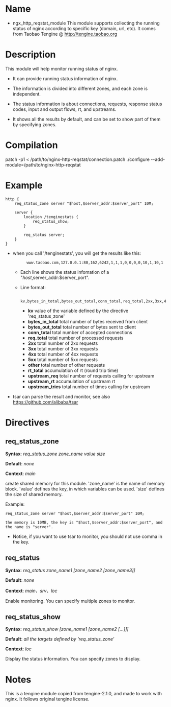 Name
====

* ngx_http_reqstat_module
This module supports collecting the running status of nginx according to specific key (domain, url, etc).
It comes from Taobao Tengine @ http://tengine.taobao.org

Description
===========

This module will help monitor running status of nginx.

* It can provide running status information of nginx.

* The information is divided into different zones, and each zone is independent.

* The status information is about connections, requests, response status codes, input and output flows, rt, and upstreams.

* It shows all the results by default, and can be set to show part of them by specifying zones.

Compilation
===========

patch -p1 < /path/to/nginx-http-reqstat/connection.patch
./configure --add-module=/path/to/nginx-http-reqstat


Example
===========

    http {
        req_status_zone server "$host,$server_addr:$server_port" 10M;

        server {
            location /tenginestats {
                req_status_show;
            }

            req_status server;
        }
    }

* when you call '/tenginestats', you will get the results like this:

            www.taobao.com,127.0.0.1:80,162,6242,1,1,1,0,0,0,0,10,1,10,1

    * Each line shows the status infomation of a "$host,$server_addr:$server_port".

    * Line format:

            kv,bytes_in_total,bytes_out_total,conn_total,req_total,2xx,3xx,4xx,5xx,other,rt_total,upstream_req,upstream_rt,upstream_tries

        * **kv**                value of the variable defined by the directive 'req_status_zone'
        * **bytes_in_total**    total number of bytes received from client
        * **bytes_out_total**   total number of bytes sent to client
        * **conn_total**        total number of accepted connections
        * **req_total**         total number of processed requests
        * **2xx**               total number of 2xx requests
        * **3xx**               total number of 3xx requests
        * **4xx**               total number of 4xx requests
        * **5xx**               total number of 5xx requests
        * **other**             total number of other requests
        * **rt_total**          accumulation of rt (round trip time)
        * **upstream_req**      total number of requests calling for upstream
        * **upstream_rt**       accumulation of upstream rt
        * **upstream_tries**    total number of times calling for upstream

* tsar can parse the result and monitor, see also https://github.com/alibaba/tsar

Directives
==========

req_status_zone
-------------------------

**Syntax**: *req_status_zone zone_name value size*

**Default**: *none*

**Context**: *main*

create shared memory for this module. 'zone_name' is the name of memory block.
'value' defines the key, in which variables can be used.
'size' defines the size of shared memory.

Example:

    req_status_zone server "$host,$server_addr:$server_port" 10M;

    the memory is 10MB, the key is "$host,$server_addr:$server_port", and the name is "server".

* Notice, if you want to use tsar to monitor, you should not use comma in the key.


req_status
-------------------------

**Syntax**: *req_status zone_name1 [zone_name2 [zone_name3]]*

**Default**: *none*

**Context**: *main、srv、loc*

Enable monitoring. You can specify multiple zones to monitor.

req_status_show
-------------------------

**Syntax**: *req_status_show [zone_name1 [zone_name2 [...]]]*

**Default**: *all the targets defined by 'req_status_zone'*

**Context**: *loc*

Display the status information. You can specify zones to display.

Notes
=====

This is a tengine module copied from tengine-2.1.0, and made to work with
nginx. It follows original tengine license.
